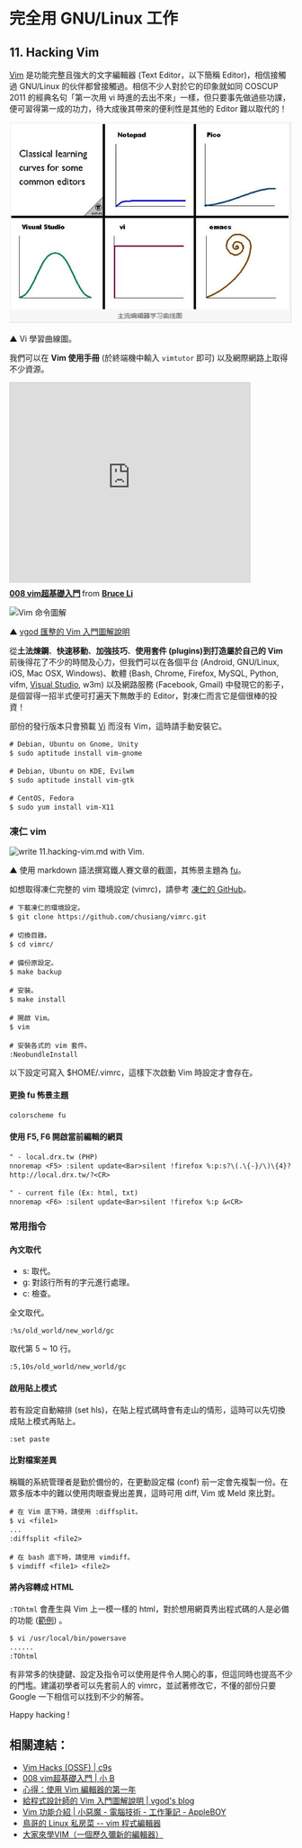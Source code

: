 # 完全用 GNU/Linux 工作

## 11. Hacking Vim

[Vim](http://zh.wikipedia.org/wiki/Vim) 是功能完整且強大的文字編輯器 (Text Editor，以下簡稱 Editor)，相信接觸過 GNU/Linux 的伙伴都曾接觸過。相信不少人對於它的印象就如同 COSCUP 2011 的經典名句「第一次用 vi 時進的去出不來」一樣，但只要事先做過些功課，便可習得第一成的功力，待大成後其帶來的便利性是其他的 Editor 難以取代的！

![2013-09-28-vim-learning-curve.png](imgs/2013-09-28-vim-learning-curve.png "2013-09-28-vim-learning-curve.png")

▲ Vi 學習曲線圖。

我們可以在 **Vim 使用手冊** (於終端機中輸入 `vimtutor` 即可) 以及網際網路上取得不少資源。

<iframe src="http://www.slideshare.net/slideshow/embed_code/15635368" width="427" height="356" frameborder="0" marginwidth="0" marginheight="0" scrolling="no" style="border:1px solid #CCC;border-width:1px 1px 0;margin-bottom:5px" allowfullscreen> </iframe> <div style="margin-bottom:5px"> <strong> <a href="https://www.slideshare.net/BruceLi2/008-vim" title="008 vim超基礎入門" target="_blank">008 vim超基礎入門</a> </strong> from <strong><a href="http://www.slideshare.net/BruceLi2" target="_blank">Bruce Li</a></strong> </div>

![Vim 命令圖解](http://blog.vgod.tw.s3.amazonaws.com/wp-content/uploads/2009/12/vim-cheat-sheet-full-thumb.png)

▲ [vgod 匯整的 Vim 入門圖解說明](http://blog.vgod.tw/2009/12/08/vim-cheat-sheet-for-programmers/) 

從**土法煉鋼**、**快速移動**、**加強技巧**、**使用套件 (plugins)**到**打造屬於自己的 Vim** 前後得花了不少的時間及心力，但我們可以在各個平台 (Android, GNU/Linux, iOS, Mac OSX, Windows)、軟體 (Bash, Chrome, Firefox, MySQL, Python, vifm, [Visual Studio](http://visualstudiogallery.msdn.microsoft.com/59ca71b3-a4a3-46ca-8fe1-0e90e3f79329 "VsVim 擴充功能"), w3m) 以及網路服務 (Facebook, Gmail) 中發現它的影子，是個習得一招半式便可打遍天下無敵手的 Editor，對凍仁而言它是個很棒的投資！

部份的發行版本只會預載 [Vi](http://zh.wikipedia.org/wiki/Vi) 而沒有 Vim，這時請手動安裝它。

	# Debian, Ubuntu on Gnome, Unity
	$ sudo aptitude install vim-gnome

	# Debian, Ubuntu on KDE, Evilwm
	$ sudo aptitude install vim-gtk

	# CentOS, Fedora
	$ sudo yum install vim-X11

### 凍仁 vim

![write 11.hacking-vim.md with Vim.](2013-09-30-vim-screenshot.png)

▲ 使用 markdown 語法撰寫鐵人賽文章的截圖，其怖景主題為 [fu](http://www.vim.org/scripts/script.php?script_id=3117)。

如想取得凍仁完整的 vim 環境設定 (vimrc)，請參考 [凍仁的 GitHub](https://github.com/chusiang/vimrc)。

    # 下載凍仁的環境設定。  
    $ git clone https://github.com/chusiang/vimrc.git  
      
    # 切換目錄。  
    $ cd vimrc/  
      
    # 備份原設定。  
    $ make backup  
      
    # 安裝。  
    $ make install  
      
    # 開啟 Vim。  
    $ vim  
      
    # 安裝各式的 vim 套件。  
    :NeobundleInstall  

以下設定可寫入 $HOME/.vimrc，這樣下次啟動 Vim 時設定才會存在。

#### 更換 fu 怖景主題

    colorscheme fu  

#### 使用 F5, F6 開啟當前編輯的網頁

    " - local.drx.tw (PHP)  
    nnoremap <F5> :silent update<Bar>silent !firefox %:p:s?\(.\{-}/\)\{4}?http://local.drx.tw/?<CR>  
      
    " - current file (Ex: html, txt)   
    nnoremap <F6> :silent update<Bar>silent !firefox %:p &<CR>  

### 常用指令 

#### 內文取代

- s: 取代。
- g: 對該行所有的字元進行處理。
- c: 檢查。

全文取代。

	:%s/old_world/new_world/gc

取代第 5 ~ 10 行。

	:5,10s/old_world/new_world/gc

#### 啟用貼上模式

若有設定自動縮排 (set hls)，在貼上程式碼時會有走山的情形，這時可以先切換成貼上模式再貼上。

	:set paste

#### 比對檔案差異

稱職的系統管理者是勤於備份的，在更動設定檔 (conf) 前一定會先複製一份。在眾多版本中的難以使用肉眼查覺出差異，這時可用 diff, Vim 或 Meld 來比對。

	# 在 Vim 底下時，請使用 :diffsplit。
	$ vi <file1>
	...
	:diffsplit <file2>

	# 在 bash 底下時，請使用 vimdiff。
	$ vimdiff <file1> <file2>

#### 將內容轉成 HTML

`:TOhtml` 會產生與 Vim 上一模一樣的 html，對於想用網頁秀出程式碼的人是必備的功能 ([範例](http://formatvim.sourceforge.net/samples/allfolds.html)) 。

	$ vi /usr/local/bin/powersave
	......
	:TOhtml

有非常多的快捷鍵、設定及指令可以使用是件令人開心的事，但這同時也提高不少的門壏。建議初學者可以先套前人的 vimrc，並試著修改它，不懂的部份只要 Google 一下相信可以找到不少的解答。

Happy hacking !

## 相關連結：

- [Vim Hacks (OSSF) | c9s](http://www.slideshare.net/c9s/vim-hacks-ossf)
- [008 vim超基礎入門 | 小 B](http://www.slideshare.net/BruceLi2/008-vim)
- [心得：使用 Vim 編輯器的第一年](http://joe-dev.blogspot.tw/2012/10/vim.html)
- [給程式設計師的 Vim 入門圖解說明 | vgod's blog](http://blog.vgod.tw/2009/12/08/vim-cheat-sheet-for-programmers/) 
- [Vim 功能介紹 | 小惡魔 - 電腦技術 - 工作筆記 - AppleBOY](http://blog.wu-boy.com/2006/12/vim-%E5%8A%9F%E8%83%BD%E4%BB%8B%E7%B4%B9/)
- [鳥哥的 Linux 私房菜 -- vim 程式編輯器](http://linux.vbird.org/linux_basic/0310vi.php)
- [大家來學VIM（一個歷久彌新的編輯器）](http://www.study-area.org/tips/vim/)
